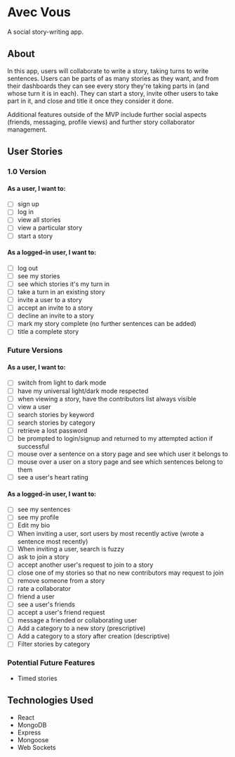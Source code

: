 # Avec Vous

A social story-writing app.

## About

In this app, users will collaborate to write a story, taking turns to write sentences. Users can be parts of as many stories as they want, and from their dashboards they can see every story they're taking parts in (and whose turn it is in each). They can start a story, invite other users to take part in it, and close and title it once they consider it done.

Additional features outside of the MVP include further social aspects (friends, messaging, profile views) and further story collaborator management.

## User Stories

### 1.0 Version

#### As a user, I want to:

- [ ] sign up
- [ ] log in
- [ ] view all stories
- [ ] view a particular story
- [ ] start a story

#### As a logged-in user, I want to:

- [ ] log out
- [ ] see my stories
- [ ] see which stories it's my turn in
- [ ] take a turn in an existing story
- [ ] invite a user to a story
- [ ] accept an invite to a story
- [ ] decline an invite to a story
- [ ] mark my story complete (no further sentences can be added)
- [ ] title a complete story

### Future Versions

#### As a user, I want to:

- [ ] switch from light to dark mode
- [ ] have my universal light/dark mode respected
- [ ] when viewing a story, have the contributors list always visible
- [ ] view a user
- [ ] search stories by keyword
- [ ] search stories by category
- [ ] retrieve a lost password
- [ ] be prompted to login/signup and returned to my attempted action if successful
- [ ] mouse over a sentence on a story page and see which user it belongs to
- [ ] mouse over a user on a story page and see which sentences belong to them
- [ ] see a user's heart rating

#### As a logged-in user, I want to:

- [ ] see my sentences
- [ ] see my profile
- [ ] Edit my bio
- [ ] When inviting a user, sort users by most recently active (wrote a sentence most recently)
- [ ] When inviting a user, search is fuzzy
- [ ] ask to join a story
- [ ] accept another user's request to join to a story
- [ ] close one of my stories so that no new contributors may request to join
- [ ] remove someone from a story
- [ ] rate a collaborator
- [ ] friend a user
- [ ] see a user's friends
- [ ] accept a user's friend request
- [ ] message a friended or collaborating user
- [ ] Add a category to a new story (prescriptive)
- [ ] Add a category to a story after creation (descriptive)
- [ ] Filter stories by category

### Potential Future Features

- Timed stories

## Technologies Used

- React
- MongoDB
- Express
- Mongoose
- Web Sockets
